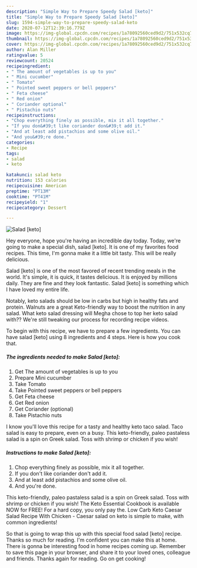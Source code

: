 ```yaml
---
description: "Simple Way to Prepare Speedy Salad [keto]"
title: "Simple Way to Prepare Speedy Salad [keto]"
slug: 1594-simple-way-to-prepare-speedy-salad-keto
date: 2020-07-12T12:39:16.779Z
image: https://img-global.cpcdn.com/recipes/1a78092560ced9d2/751x532cq70/salad-keto-recipe-main-photo.jpg
thumbnail: https://img-global.cpcdn.com/recipes/1a78092560ced9d2/751x532cq70/salad-keto-recipe-main-photo.jpg
cover: https://img-global.cpcdn.com/recipes/1a78092560ced9d2/751x532cq70/salad-keto-recipe-main-photo.jpg
author: Alan Miller
ratingvalue: 5
reviewcount: 20524
recipeingredient:
- " The amount of vegetables is up to you"
- " Mini cucumber"
- " Tomato"
- " Pointed sweet peppers or bell peppers"
- " Feta cheese"
- " Red onion"
- " Coriander optional"
- " Pistachio nuts"
recipeinstructions:
- "Chop everything finely as possible, mix it all together."
- "If you don&#39;t like coriander don&#39;t add it."
- "And at least add pistachios and some olive oil."
- "And you&#39;re done."
categories:
- Recipe
tags:
- salad
- keto

katakunci: salad keto 
nutrition: 153 calories
recipecuisine: American
preptime: "PT13M"
cooktime: "PT41M"
recipeyield: "1"
recipecategory: Dessert

---
```



![Salad [keto]](https://img-global.cpcdn.com/recipes/1a78092560ced9d2/751x532cq70/salad-keto-recipe-main-photo.jpg)

Hey everyone, hope you're having an incredible day today. Today, we're going to make a special dish, salad [keto]. It is one of my favorites food recipes. This time, I'm gonna make it a little bit tasty. This will be really delicious.

Salad [keto] is one of the most favored of recent trending meals in the world. It's simple, it is quick, it tastes delicious. It is enjoyed by millions daily. They are fine and they look fantastic. Salad [keto] is something which I have loved my entire life.

Notably, keto salads should be low in carbs but high in healthy fats and protein. Walnuts are a great Keto-friendly way to boost the nutrition in any salad. What keto salad dressing will Megha chose to top her keto salad with?? We&#39;re still tweaking our process for recording recipe videos.


To begin with this recipe, we have to prepare a few ingredients. You can have salad [keto] using 8 ingredients and 4 steps. Here is how you cook that.

<!--inarticleads1-->

##### The ingredients needed to make Salad [keto]:

1. Get  The amount of vegetables is up to you
1. Prepare  Mini cucumber
1. Take  Tomato
1. Take  Pointed sweet peppers or bell peppers
1. Get  Feta cheese
1. Get  Red onion
1. Get  Coriander (optional)
1. Take  Pistachio nuts


I know you&#39;ll love this recipe for a tasty and healthy keto taco salad. Taco salad is easy to prepare, even on a busy. This keto-friendly, paleo pastaless salad is a spin on Greek salad. Toss with shrimp or chicken if you wish! 

<!--inarticleads2-->

##### Instructions to make Salad [keto]:

1. Chop everything finely as possible, mix it all together.
1. If you don&#39;t like coriander don&#39;t add it.
1. And at least add pistachios and some olive oil.
1. And you&#39;re done.


This keto-friendly, paleo pastaless salad is a spin on Greek salad. Toss with shrimp or chicken if you wish! The Keto Essential Cookbook is available NOW for FREE! For a hard copy, you only pay the. Low Carb Keto Caesar Salad Recipe With Chicken - Caesar salad on keto is simple to make, with common ingredients! 

So that is going to wrap this up with this special food salad [keto] recipe. Thanks so much for reading. I'm confident you can make this at home. There is gonna be interesting food in home recipes coming up. Remember to save this page in your browser, and share it to your loved ones, colleague and friends. Thanks again for reading. Go on get cooking!
